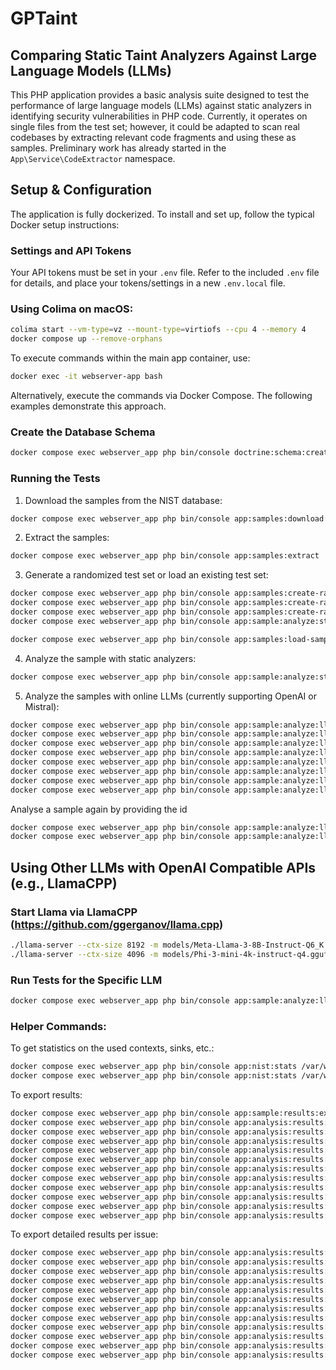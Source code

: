 # GPTaint

## Comparing Static Taint Analyzers Against Large Language Models (LLMs)

This PHP application provides a basic analysis suite designed to test the performance of large language models (LLMs) against static analyzers in identifying security vulnerabilities in PHP code. Currently, it operates on single files from the test set; however, it could be adapted to scan real codebases by extracting relevant code fragments and using these as samples. Preliminary work has already started in the `App\Service\CodeExtractor` namespace.

## Setup & Configuration

The application is fully dockerized. To install and set up, follow the typical Docker setup instructions:

### Settings and API Tokens

Your API tokens must be set in your `.env` file. Refer to the included `.env` file for details, and place your tokens/settings in a new `.env.local` file.

### Using Colima on macOS:

```bash
colima start --vm-type=vz --mount-type=virtiofs --cpu 4 --memory 4
docker compose up --remove-orphans
```

To execute commands within the main app container, use:

```bash
docker exec -it webserver-app bash
```

Alternatively, execute the commands via Docker Compose. The following examples demonstrate this approach.

### Create the Database Schema

```bash
docker compose exec webserver_app php bin/console doctrine:schema:create --force
```

### Running the Tests

1. Download the samples from the NIST database:

```bash
docker compose exec webserver_app php bin/console app:samples:download
```

2. Extract the samples:

```bash
docker compose exec webserver_app php bin/console app:samples:extract
```

3. Generate a randomized test set or load an existing test set:

```bash
docker compose exec webserver_app php bin/console app:samples:create-randomize-test-set
docker compose exec webserver_app php bin/console app:samples:create-randomize-test-set /var/www/application/data/samples-all/nist/extracted/2022-05-12-php-test-suite-sqli-v1-0-0 /var/www/application/data/samples-selection/2022-05-12-php-test-suite-sqli-v1-0-0-samples --amount=100
docker compose exec webserver_app php bin/console app:samples:create-randomize-test-set /var/www/application/data/samples-all/nist/extracted/2022-08-02-php-test-suite-xss-v1-0-0 /var/www/application/data/samples-selection/2022-08-02-php-test-suite-xss-v1-0-0 --amount=500
docker compose exec webserver_app php bin/console app:sample:analyze:static --analyzeTypes=phan,psalm,snyk  /var/www/application/data/samples-selection/2022-08-02-php-test-suite-xss-v1-0-0
```

```bash
docker compose exec webserver_app php bin/console app:samples:load-samples-preset
```

4. Analyze the sample with static analyzers:

```bash
docker compose exec webserver_app php bin/console app:sample:analyze:static --analyzeTypes=phan,psalm /var/www/application/data/samples-all/nist/foobar

```

5. Analyze the samples with online LLMs (currently supporting OpenAI or Mistral):

```bash
docker compose exec webserver_app php bin/console app:sample:analyze:llm --model=gpt-3.5-turbo-0125
docker compose exec webserver_app php bin/console app:sample:analyze:llm --model=gpt-3.5-turbo-0125 --randomized
docker compose exec webserver_app php bin/console app:sample:analyze:llm --model=gpt-4-0125-preview
docker compose exec webserver_app php bin/console app:sample:analyze:llm --model=gpt-4-0125-preview --randomized
docker compose exec webserver_app php bin/console app:sample:analyze:llm --model=gpt-turbo
docker compose exec webserver_app php bin/console app:sample:analyze:llm --model=gpt-turbo --randomized
docker compose exec webserver_app php bin/console app:sample:analyze:llm --model=gpt-4o
docker compose exec webserver_app php bin/console app:sample:analyze:llm --model=gpt-4o --randomized
```

Analyse a sample again by providing the id

```bash
docker compose exec webserver_app php bin/console app:sample:analyze:llm --model=gpt-4o 10
docker compose exec webserver_app php bin/console app:sample:analyze:llm --model=gpt-4o --randomized 10
```

## Using Other LLMs with OpenAI Compatible APIs (e.g., LlamaCPP)

### Start Llama via LlamaCPP (https://github.com/ggerganov/llama.cpp)

```bash
./llama-server --ctx-size 8192 -m models/Meta-Llama-3-8B-Instruct-Q6_K.gguf
./llama-server --ctx-size 4096 -m models/Phi-3-mini-4k-instruct-q4.gguf
```

### Run Tests for the Specific LLM

```bash
docker compose exec webserver_app php bin/console app:sample:analyze:llm --model=llama.cpp/llama-32-8b --randomized
```

### Helper Commands:

To get statistics on the used contexts, sinks, etc.:

```bash
docker compose exec webserver_app php bin/console app:nist:stats /var/www/application/data/nist/samples_all/2022-05-12-php-test-suite-sqli-v1-0-0
docker compose exec webserver_app php bin/console app:nist:stats /var/www/application/data/nist/samples_all/2022-08-02-php-test-suite-xss-v1-0-0
```

To export results:

```bash
docker compose exec webserver_app php bin/console app:sample:results:export:csv results.csv
docker compose exec webserver_app php bin/console app:analysis:results:export:csv --randomized
docker compose exec webserver_app php bin/console app:analysis:results:export:csv --no-randomized
docker compose exec webserver_app php bin/console app:analysis:results:export:csv --feedback
docker compose exec webserver_app php bin/console app:analysis:results:export:csv --no-feedback
docker compose exec webserver_app php bin/console app:analysis:results:export:csv --randomized --feedback
docker compose exec webserver_app php bin/console app:analysis:results:export:csv --randomized --no-feedback
docker compose exec webserver_app php bin/console app:analysis:results:export:csv --no-randomized --feedback
docker compose exec webserver_app php bin/console app:analysis:results:export:csv --no-randomized --no-feedback
docker compose exec webserver_app php bin/console app:analysis:results:export:csv --metrics="truePositives,trueNegatives,falsePositives,falseNegatives,recall,specificity,f1"
docker compose exec webserver_app php bin/console app:analysis:results:export:csv --analyzer="gpt-4o (randomized),gpt-4o (randomized)_wo_feedback,llama-3-8b (randomized),llama-3-8b (randomized)_wo_feedback,phan,psalm,snyk"
docker compose exec webserver_app php bin/console app:analysis:results:export:csv --analyzer="psalm,snyk,phan,gpt-3.5-turbo (randomized),gpt-3.5-turbo (randomized)_wo_feedback,llama-32-8b (randomized),llama-32-8b (randomized)_wo_feedback,gpt-4o-mini (randomized),gpt-4o-mini (randomized)_wo_feedback,gpt-4o (randomized),gpt-4o (randomized)_wo_feedback"  --metrics="truePositives,trueNegatives,falsePositives,falseNegatives,recall,specificity,f1,far,costs,time"
```

To export detailed results per issue:

```bash
docker compose exec webserver_app php bin/console app:analysis:results:per:issue:export:csv --randomized
docker compose exec webserver_app php bin/console app:analysis:results:per:issue:export:csv --no-randomized
docker compose exec webserver_app php bin/console app:analysis:results:per:issue:export:csv --feedback
docker compose exec webserver_app php bin/console app:analysis:results:per:issue:export:csv --no-feedback
docker compose exec webserver_app php bin/console app:analysis:results:per:issue:export:csv --randomized --feedback
docker compose exec webserver_app php bin/console app:analysis:results:per:issue:export:csv --randomized --no-feedback
docker compose exec webserver_app php bin/console app:analysis:results:per:issue:export:csv --no-randomized --feedback
docker compose exec webserver_app php bin/console app:analysis:results:per:issue:export:csv --no-randomized --no-feedback
docker compose exec webserver_app php bin/console app:analysis:results:per:issue:export:csv --analyzer="gpt-4o (randomized),gpt-4o (randomized)_wo_feedback,llama-3-8b (randomized),llama-3-8b (randomized)_wo_feedback,phan,psalm,snyk"
docker compose exec webserver_app php bin/console app:analysis:results:per:issue:export:csv --analyzer="gpt-4o (randomized),gpt-4o (randomized)_wo_feedback,psalm"
docker compose exec webserver_app php bin/console app:analysis:results:per:issue:export:csv --analyzer="gpt-4o (randomized),gpt-4o (randomized)_wo_feedback,psalm"
docker compose exec webserver_app php bin/console app:analysis:results:per:issue:export:csv --analyzer="psalm,snyk,phan,gpt-3.5-turbo (randomized),gpt-3.5-turbo (randomized)_wo_feedback,llama-32-8b (randomized),llama-32-8b (randomized)_wo_feedback,gpt-4o-mini (randomized),gpt-4o-mini (randomized)_wo_feedback,gpt-4o (randomized),gpt-4o (randomized)_wo_feedback"
```
